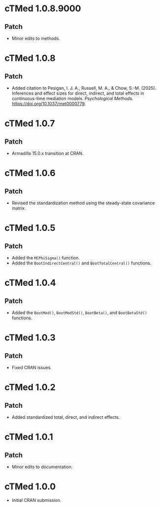 # cTMed 1.0.8.9000

## Patch

* Minor edits to methods.

# cTMed 1.0.8

## Patch

* Added citation to Pesigan, I. J. A., Russell, M. A., & Chow, S.-M. (2025). Inferences and effect sizes for direct, indirect, and total effects in continuous-time mediation models. *Psychological Methods*. https://doi.org/10.1037/met0000779.

# cTMed 1.0.7

## Patch

* Armadillo 15.0.x transition at CRAN.

# cTMed 1.0.6

## Patch

* Revised the standardization method using the steady-state covariance matrix.

# cTMed 1.0.5

## Patch

* Added the `MCPhiSigma()` function.
* Added the `BootIndirectCentral()` and `BootTotalCentral()` functions.

# cTMed 1.0.4

## Patch

* Added the `BootMed()`, `BootMedStd()`, `BootBeta()`, and `BootBetaStd()` functions.

# cTMed 1.0.3

## Patch

* Fixed CRAN issues.

# cTMed 1.0.2

## Patch

* Added standardized total, direct, and indirect effects.

# cTMed 1.0.1

## Patch

* Minor edits to documentation.

# cTMed 1.0.0

* Initial CRAN submission.
